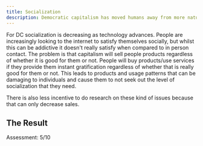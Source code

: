 ```yaml
---
title: Socialization
description: Democratic capitalism has moved humans away from more natural tribal like communities. Technology is also creating unusual communities which can be both good and bad.
---
```


For DC socialization is decreasing as technology advances. People are increasingly looking to the internet to satisfy themselves socially, but whilst this can be addictive it doesn't really satisfy when compared to in person contact. The problem is that capitalism will sell people products regardless of whether it is good for them or not. People will buy products/use services if they provide them instant gratification regardless of whether that is really good for them or not. This leads to products and usage patterns that can be damaging to individuals and cause them to not seek out the level of socialization that they need.

There is also less incentive to do research on these kind of issues because that can only decrease sales.

## The Result

Assessment: 5/10
